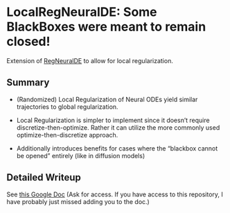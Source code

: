 # LocalRegNeuralDE: Some BlackBoxes were meant to remain closed!

Extension of [RegNeuralDE](https://arxiv.org/abs/2105.03918) to allow for local
regularization.

## Summary

* (Randomized) Local Regularization of Neural ODEs yield similar trajectories to global
  regularization.

* Local Regularization is simpler to implement since it doesn’t require
  discretize-then-optimize. Rather it can utilize the more commonly used
  optimize-then-discretize approach.

* Additionally introduces benefits for cases where the “blackbox cannot be opened” entirely
  (like in diffusion models)

## Detailed Writeup

See [this Google Doc](https://docs.google.com/document/d/1ArAYWk4uix-RILJQRTCF3dIabsCCgtOvB9ZMQbFo1SA/edit?usp=sharing)
(Ask for access. If you have access to this repository, I have probably just missed adding
you to the doc.)
